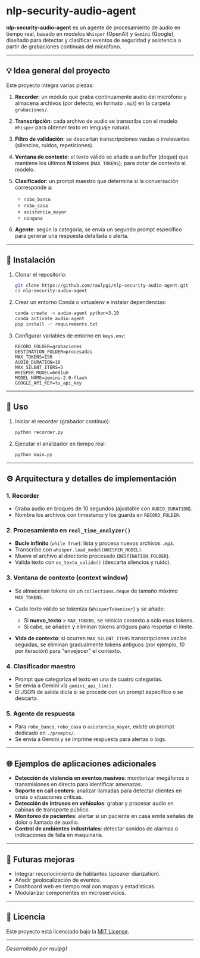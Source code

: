 # nlp-security-audio-agent

**nlp-security-audio-agent** es un agente de procesamiento de audio en tiempo real, basado en modelos `Whisper` (OpenAI) y `Gemini` (Google), diseñado para detectar y clasificar eventos de seguridad y asistencia a partir de grabaciones continuas del micrófono.

---

## 💡 Idea general del proyecto

Este proyecto integra varias piezas:

1. **Recorder**: un módulo que graba continuamente audio del micrófono y almacena archivos (por defecto, en formato `.mp3`) en la carpeta `grabaciones/`.
2. **Transcripción**: cada archivo de audio se transcribe con el modelo `Whisper` para obtener texto en lenguaje natural.
3. **Filtro de validación**: se descartan transcripciones vacías o irrelevantes (silencios, ruidos, repeticiones).
4. **Ventana de contexto**: el texto válido se añade a un buffer (deque) que mantiene los últimos **N** tokens (`MAX_TOKENS`), para dotar de contexto al modelo.
5. **Clasificador**: un prompt maestro que determina si la conversación corresponde a:

   * `robo_banco`
   * `robo_casa`
   * `asistencia_mayor`
   * `ninguna`
6. **Agente**: según la categoría, se envía un segundo prompt específico para generar una respuesta detallada o alerta.

---

## 🔧 Instalación

1. Clonar el repositorio:

   ```bash
   git clone https://github.com/raulpg1/nlp-security-audio-agent.git
   cd nlp-security-audio-agent
   ```
2. Crear un entorno Conda o virtualenv e instalar dependencias:

   ```bash
   conda create -n audio-agent python=3.10
   conda activate audio-agent
   pip install -r requirements.txt
   ```
3. Configurar variables de entorno en `keys.env`:

   ```dotenv
   RECORD_FOLDER=grabaciones
   DESTINATION_FOLDER=procesadas
   MAX_TOKENS=150
   AUDIO_DURATION=10
   MAX_SILENT_ITERS=5
   WHISPER_MODEL=medium
   MODEL_NAME=gemini-2.0-flash
   GOOGLE_API_KEY=tu_api_key
   ```

---

## 🚀 Uso

1. Iniciar el recorder (grabador continuo):

   ```bash
   python recorder.py
   ```
2. Ejecutar el analizador en tiempo real:

   ```bash
   python main.py
   ```

---

## ⚙️ Arquitectura y detalles de implementación

### 1. Recorder

* Graba audio en bloques de 10 segundos (ajustable con `AUDIO_DURATION`).
* Nombra los archivos con timestamp y los guarda en `RECORD_FOLDER`.

### 2. Procesamiento en `real_time_analyzer()`

* **Bucle infinito** (`while True`): lista y procesa nuevos archivos `.mp3`.
* Transcribe con `whisper.load_model(WHISPER_MODEL)`.
* Mueve el archivo al directorio procesado (`DESTINATION_FOLDER`).
* Valida texto con `es_texto_valido()` (descarta silencios y ruido).

### 3. Ventana de contexto (context window)

* Se almacenan tokens en un `collections.deque` de tamaño máximo `MAX_TOKENS`.
* Cada texto válido se tokeniza (`WhisperTokenizer`) y se añade:

  * Si **nuevo\_texto** > `MAX_TOKENS`, se reinicia contexto a solo esos tokens.
  * Si cabe, se añaden y eliminan tokens antiguos para respetar el límite.
* **Vida de contexto**: si ocurren `MAX_SILENT_ITERS` transcripciones vacías seguidas, se eliminan gradualmente tokens antiguos (por ejemplo, 10 por iteración) para "envejecer" el contexto.

### 4. Clasificador maestro

* Prompt que categoriza el texto en una de cuatro categorías.
* Se envía a Gemini vía `gemini_api_llm()`.
* El JSON de salida dicta si se procede con un prompt específico o se descarta.

### 5. Agente de respuesta

* Para `robo_banco`, `robo_casa` o `asistencia_mayor`, existe un prompt dedicado en `./prompts/`.
* Se envía a Gemini y se imprime respuesta para alertas o logs.

---

## 🌐 Ejemplos de aplicaciones adicionales

* **Detección de violencia en eventos masivos**: monitorizar megáfonos o transmisiones en directo para identificar amenazas.
* **Soporte en call centers**: analizar llamadas para detectar clientes en crisis o situaciones críticas.
* **Detección de intrusos en vehículos**: grabar y procesar audio en cabinas de transporte público.
* **Monitoreo de pacientes**: alertar si un paciente en casa emite señales de dolor o llamada de auxilio.
* **Control de ambientes industriales**: detectar sonidos de alarmas o indicaciones de falla en maquinaria.

---

## 🔮 Futuras mejoras

* Integrar reconocimiento de hablantes (speaker diarization).
* Añadir geolocalización de eventos.
* Dashboard web en tiempo real con mapas y estadísticas.
* Modularizar componentes en microservicios.

---

## 📄 Licencia

Este proyecto está licenciado bajo la [MIT License](LICENSE).

---

*Desarrollado por raulpg1*
